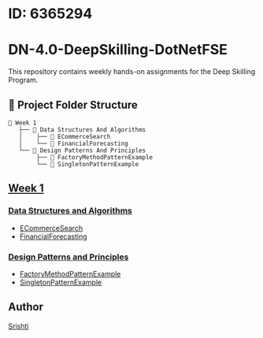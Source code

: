 # ID: 6365294

# DN-4.0-DeepSkilling-DotNetFSE
This repository contains weekly hands-on assignments for the Deep Skilling Program.

## 📁 Project Folder Structure

```text
📁 Week 1
   ├── 📁 Data Structures And Algorithms
   │    ├── 📁 ECommerceSearch
   │    └── 📁 FinancialForecasting
   └── 📁 Design Patterns And Principles
        ├── 📁 FactoryMethodPatternExample
        └── 📁 SingletonPatternExample
```

## [Week 1](https://github.com/srishti-raj-135/DN-4.0-DeepSkilling-DotNetFSE/tree/main/Week%201)

### [Data Structures and Algorithms](https://github.com/srishti-raj-135/DN-4.0-DeepSkilling-DotNetFSE/tree/main/Week%201/Data%20Structures%20and%20Algorithms)

-  [ECommerceSearch](https://github.com/srishti-raj-135/DN-4.0-DeepSkilling-DotNetFSE/tree/main/Week%201/Data%20Structures%20and%20Algorithms/ECommerceSearch)
-  [FinancialForecasting](https://github.com/srishti-raj-135/DN-4.0-DeepSkilling-DotNetFSE/tree/main/Week%201/Data%20Structures%20and%20Algorithms/FinancialForecasting)

### [Design Patterns and Principles](https://github.com/srishti-raj-135/DN-4.0-DeepSkilling-DotNetFSE/tree/main/Week%201/Design%20Patterns%20and%20Principles)

- [FactoryMethodPatternExample](https://github.com/srishti-raj-135/DN-4.0-DeepSkilling-DotNetFSE/tree/main/Week%201/Design%20Patterns%20and%20Principles/FactoryMethodPatternExample)
- [SingletonPatternExample](https://github.com/srishti-raj-135/DN-4.0-DeepSkilling-DotNetFSE/tree/main/Week%201/Design%20Patterns%20and%20Principles/SingletonPatternExample)

## Author

[Srishti](https://github.com/srishti-raj-135)
